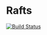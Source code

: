 # Rafts

[![Build Status](https://travis-ci.org/mbauman/Rafts.jl.svg?branch=master)](https://travis-ci.org/mbauman/Rafts.jl)
